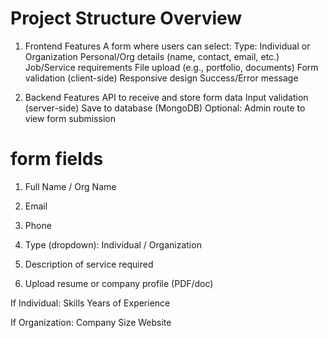 # Project Structure Overview
1. Frontend Features
      A form where users can select:
      Type: Individual or Organization
      Personal/Org details (name, contact, email, etc.)
      Job/Service requirements
      File upload (e.g., portfolio, documents)
      Form validation (client-side)
      Responsive design
      Success/Error message

2. Backend Features
      API to receive and store form data
      Input validation (server-side)
      Save to database (MongoDB)
      Optional: Admin route to view form submission



# form fields

1. Full Name / Org Name

2. Email

3. Phone

4. Type (dropdown): Individual / Organization

5. Description of service required

6. Upload resume or company profile (PDF/doc)

  If Individual:
        Skills
        Years of Experience

  If Organization:
        Company Size
        Website


<!-- heLLO RAVI -->